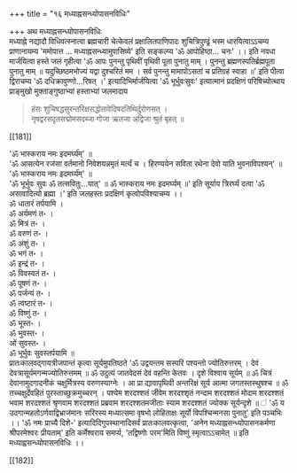 +++
title = "१६ मध्याह्नसन्ध्योपासनविधिः"

+++
अथ मध्याह्नसन्ध्योपासनविधिः   
मध्याह्ने नद्यादौ विधिवत्स्नात्वा ब्रह्मचारी चेत्केवलं प्रक्षालितपाणिपादः शुचित्रिपुण्ढ्रं भस्म धारयित्वाऽऽचम्य प्राणानायम्य 'ममोपात्त ... मध्याह्नसन्ध्यामुपासिष्ये' इति सङ्कल्प्य 'ॐ आपोहिष्ठा... चनः' ।। इति नवधा मार्जयित्वा हस्ते जलं गृहीत्वा 'ॐ आपः पुनन्तु पृथिवीं पृथिवी पूता पुनातु माम् । पुनन्तु ब्रह्मणस्पतिर्ब्रह्मपूता पुनातु माम् ॥ यदुच्छिष्ठमभोज्यं यद्वा दुश्चरितं मम । सर्व पुनन्तु मामापोऽसतां च प्रतिग्रहं स्वाहा ॥' इति पीत्वा द्विराचम्य 'ॐ दधिक्रावुण्णो...रिषत् ।' इत्यादिभिर्मार्जयित्वा 'ॐ भूर्भुवःसुवः' इत्यात्मानं प्रदक्षिणं परिषिच्योत्थाय प्राङ्मुखो मुक्ताङ्गुष्ठाभ्यां हस्ताभ्यां जलमादाय  

> हंसः शुचिषद्धसुरन्तरिक्षसद्धोतावेदिषदतिथिर्दुरोणसत् ।  
नृषद्वरसदृतसद्मोमसदब्जा गोजा ऋतजा अद्विजा श्रुतं बृहत् ॥    

[[181]]  

 'ॐ भास्कराय नमः इदमर्घ्य॑म्' ॥  
 'ॐ आसत्येन रज॑सा वर्तमानो निवेशयन्नमृतं मर्त्यं च । हिरण्ययेन सविता रथेना देवो याति भुवनाविपश्यन्' ॥  
 'ॐ भास्कराय नमः इदमर्घ्य॑म्' ॥  
 'ॐ भूर्भुवः सुवः ॐ तत्सवितुः...यात्' ॥ ॐ भास्कराय नमः इदमर्घ्यम् ॥' इति सूर्याय त्रिरर्घ्यं दत्वा 'ॐ असावादित्यो ब्रह्मा ।' इति जलहस्तः प्रदक्षिणं कृत्वोपविश्याचम्य ।।  
ॐ धातारं तर्पयामि ।  
ॐ अर्यमणं त॰ ।  
ॐ मित्रं त॰ ।  
ॐ वरुणं त॰ ।  
ॐ अंशुं त॰ ।  
ॐ भगं त॰ ।  
ॐ इन्द्रं त॰ ।  
ॐ विवस्वतं त॰ ।  
ॐ पूषणं त॰ ।  
ॐ पर्जन्यं त॰ ।  
ॐ त्वष्टारं त॰ ।  
ॐ विष्णुं त॰ ।  
ॐ भूस्त॰ ।  
ॐ भुवस्त॰ ।  
ओं सुवस्त॰ ।  
ॐ भूर्भुवः सुवस्तर्पयामि ॥  
प्रातःकालवद्गायत्रीजपान्तं कृत्वा सूर्यमुपतिष्ठते 'ॐ उद्वयन्तम सस्परि पश्यन्तो ज्योतिरुत्तरम् । देवं देवत्रासूर्यमगन्मज्योतिरुत्तमम् ॥ ॐ उदुत्यं जातवेदसं देवं वहन्ति केतवः । दृशे विश्वाय सूर्यम् ॥ ॐ चित्रं देवानामुदगादनीकं चक्षुर्मित्रस्य वरुणस्याग्नेः । आ प्रा द्यावापृथिवी अन्तरिक्षं सूर्य आत्मा जगतस्तस्थुषश्च ॥ ॐ तच्चक्षुर्देवहितं पुरस्ताच्छुक्रमुच्चरन् । पश्येम शरदश्शतं जीवेम शरदश्शृतं नन्दाम शरदश्शतं मोदाम शरदश्शतं भवाम शरदश्शतं श्रृणवाम शरदश्शतं प्रब्रवाम शरदश्शतमजीताः स्याम शरदश्शतं ज्योक्क सूर्यन्दृशे ॥ ॑
'ॐ य उदगान्महतोऽर्णवाद्विभ्राज॑मानः सरिरस्य मध्यात्समा वृषभो लोहिताक्षः सूर्यो विपश्चिन्मनसा पुनातु' इति पञ्चभिः ।। 'ॐ नमः प्राच्यै दिशे॰' इत्यादिदिगुपस्थानादिसर्वं प्रातःकालवत्कृत्वा, 'अनेन मध्याह्नसन्ध्योपासनकर्मणा श्रीपरमेश्वरः प्रीयताम्' इति कर्मेश्वराय समर्प्य, 'तद्विष्णोः परम'मिति विष्णुं स्मृत्वाऽऽचामेत् ॥ इति मध्याह्वसन्ध्योपासनविधिः ।।

[[182]]

